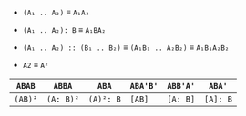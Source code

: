 <!-- TODO commutator A B A' B' = [A, B] -->
<!-- TODO conjugate A B A' = [A: B] -->

* `(A₁ .. A₂)` ≡ `A₁A₂`
* `(A₁ .. A₂): B` ≡ `A₁BA₂`
* `(A₁ .. A₂) :: (B₁ .. B₂)` ≡ `(A₁B₁ .. A₂B₂)` ≡ `A₁B₁A₂B₂`

* `A2` ≡ `A²`

| `ABAB`  | `ABBA`    | `ABA`     | `ABA'B'` | `ABB'A'` | `ABA'`   |
|-|-|-|-|-|-|
| `(AB)²` | `(A: B)²` | `(A)²: B` | `[AB]`   | `[A: B]` | `[A]: B` |

<!-- TODO [R: U: R' U] == [: R U (R' U)] -->
<!-- TODO , ; -->

